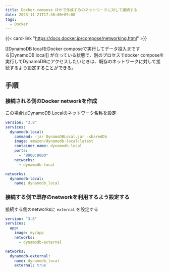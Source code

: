 ```yaml
---
title: Docker compose ほかで作成ずみのネットワークに対して接続する
date: 2023-11-21T17:30:00+09:00
tags:
  - Docker
---
```


{{< card-link "https://docs.docker.jp/compose/networking.html" >}}

[[DynamoDB localをDocker composeで実行してデータ投入までする|DynamoDB local]] が立っている状態で、別のプロセスでdocker composeを実行してDynamoDBにアクセスしたいときは、既存のネットワークに対して接続するよう設定することができる。

## 手順

### 接続される側のDocker networkを作成

この場合はDynamoDB Localのネットワーク名称を設定

```yaml
version: "3.8"
services:
  dynamodb-local:
    command: -jar DynamoDBLocal.jar -sharedDb
    image: amazon/dynamodb-local:latest
    container_name: dynamodb-local
    ports:
      - "8000:8000"
    networks:
      - dynamodb-local

networks:
  dynamodb-local:
    name: dynamodb_local
```

### 接続する側で既存のnetworkを利用するよう設定する

接続する側のnetworksに `external` を設定する

```yaml
version: "3.8"
services:
  app:
    image: my/app
    networks:
      - dynamodb-external

networks:
  dynamodb-external:
    name: dynamodb_local
    external: true
```
